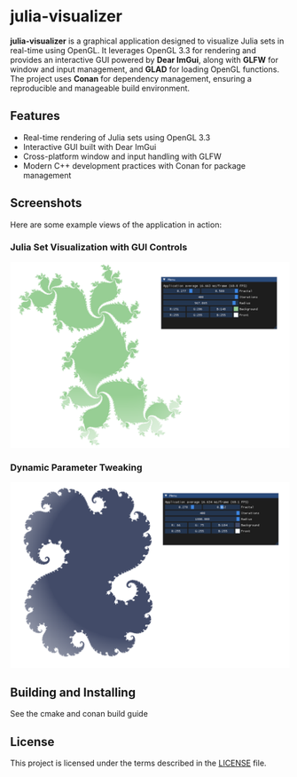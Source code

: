 # julia-visualizer

**julia-visualizer** is a graphical application designed to visualize Julia sets in real-time using OpenGL. It leverages OpenGL 3.3 for rendering and provides an interactive GUI powered by **Dear ImGui**, along with **GLFW** for window and input management, and **GLAD** for loading OpenGL functions. The project uses **Conan** for dependency management, ensuring a reproducible and manageable build environment.

## Features

- Real-time rendering of Julia sets using OpenGL 3.3
- Interactive GUI built with Dear ImGui
- Cross-platform window and input handling with GLFW
- Modern C++ development practices with Conan for package management

## Screenshots

Here are some example views of the application in action:

### Julia Set Visualization with GUI Controls

![Screenshot 1](assets/Screenshot1.png)

### Dynamic Parameter Tweaking

![Screenshot 2](assets/Screenshot2.png)

## Building and Installing

See the cmake and conan build guide

## License

This project is licensed under the terms described in the [LICENSE](./LICENSE) file.
